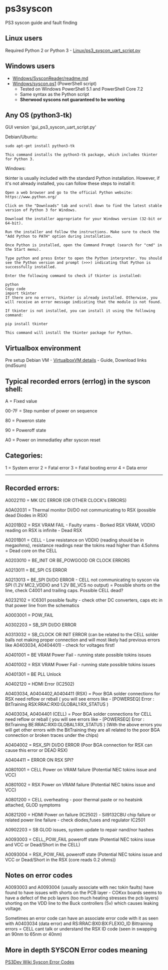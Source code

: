 # ps3syscon
PS3 syscon guide and fault finding

## Linux users  
Required Python 2 or Python 3 - [Linux/ps3_syscon_uart_script.py](/Linux/ps3_syscon_uart_script.py)

## Windows users 
  - [Windows/SysconReader/readme.md](/Windows/SysconReader/readme.md)
  - [Windows/syscon.ps1](Windows/syscon.ps1) (PowerShell script)
    - Tested on Windows PowerShell 5.1 and PowerShell Core 7.2
    - Same syntax as the Python script
    - **Sherwood syscons not guaranteed to be working**

## Any OS (python3-tk)

GUI version 'gui_ps3_syscon_uart_script.py'

Debian/Ubuntu:

```
sudo apt-get install python3-tk

This command installs the python3-tk package, which includes tkinter for Python 3.
```

Windows: 

tkinter is usually included with the standard Python installation. However, if it's not already installed, you can follow these steps to install it:

```
Open a web browser and go to the official Python website: https://www.python.org/

Click on the "Downloads" tab and scroll down to find the latest stable version of Python 3 for Windows.

Download the installer appropriate for your Windows version (32-bit or 64-bit).

Run the installer and follow the instructions. Make sure to check the "Add Python to PATH" option during installation.

Once Python is installed, open the Command Prompt (search for "cmd" in the Start menu).

Type python and press Enter to open the Python interpreter. You should see the Python version and prompt (>>>) indicating that Python is successfully installed.
```
```
Enter the following command to check if tkinter is installed:

python
Copy code
import tkinter
If there are no errors, tkinter is already installed. Otherwise, you will receive an error message indicating that the module is not found.

If tkinter is not installed, you can install it using the following command:

pip install tkinter

This command will install the tkinter package for Python.
```

## Virtualbox environment

Pre setup Debian VM - [VirtualboxVM details](/VirtualboxVM/README.md) - Guide, Download links (md5sum)

## Typical recorded errors (errlog) in the syscon shell:

A = Fixed value

00-7F = Step number of power on sequence

80 = Poweron state

90 = Poweroff state

A0 = Power on immediatley after syscon reset

## Categories:

1 = System error
2 = Fatal error
3 = Fatal booting error
4 = Data error

------------------------------------------------

## Recorded errors:

A0022110 = MK I2C ERROR (OR OTHER CLOCK's ERRORS)

A0A02031 = Thermal monitor DI/DO not communicating to RSX (possible dead Diodes in RSX)

A0201B02 = RSX VRAM FAIL - Faulty vrams - Borked RSX VRAM, VDDIO reading on RSX is infinite - Dead RSX

A0201B01 = CELL - Low resistance on VDDIO (reading should be in megaohms), resistance readings near the tokins read higher than 4.5ohms = Dead core on the CELL

A0203010 = BE_INIT OR BE_POWGOOD OR CLOCK ERRORS

A0213011 =  BE_SPI CS ERROR

A0213013 = BE_SPI DI/DO ERROR - CELL not communicating to syscon via SPI (1.2V MC2_VDDIO and 1.2V BE_VCS no output) = Possible shorts on the line, check C4001 and trailing caps. Possible CELL dead?

A0232102 = IC6301 possible faulty - check other DC converters, caps etc in that power line from the schematics

A0003001 = POW_FAIL

A0302203 = SB_SPI DI/DO ERROR

A0313032 = SB_CLOCK OR INIT ERROR (can be related to the CELL solder balls not making proper connection and will most likely had previous errors like A0403034, A0404401) - check for voltages first!

A0401001 = BE VRAM Power Fail - running state possible tokins issues

A0401002 = RSX VRAM Power Fail - running state possible tokins issues

A0401301 = BE PLL Unlock

A0402120 = HDMI Error (IC2502)

A0403034, A0404402,A0404411 (RSX) = Poor BGA solder connections for RSX need reflow or reball ( you will see errors like - [POWERSEQ] Error : BitTraining RSX:RRAC:RX0:GLOBAL1:RX_STATUS )

A0403034, A0404401 (CELL) = Poor BGA solder connections for CELL need reflow or reball ( you will see errors like - [POWERSEQ] Error : BitTraining BE:RRAC:RX0:GLOBAL1:RX_STATUS )
(With the above errors you will get other errors with the BitTraining they are all related to the poor BGA connection or broken traces under the chips)

A0404002 = RSX_SPI DI/DO ERROR (Poor BGA connection for RSX can cause this error or DEAD RSX)

A0404411 = ERROR ON RSX SPI?

A0801001 = CELL Power on VRAM failure (Potential NEC tokins issue and VCC)

A0801002 = RSX Power on VRAM failure (Potential NEC tokins issue and VCC)

A0801200 = CELL overheating - poor thermal paste or no heatsink attached, GLOD symptoms

A0821200 = HDMI Power on failure (IC2502) - Sil9132CBU chip failure or related power line failure - check diodes,fuses and regulator IC2501

A0902203 = SB GLOD issues, system update to repair nand/nor hashes

A0093003 = CELL_POW_FAIL poweroff state (Potential NEC tokins issue and VCC or Dead/Short in the CELL)

A0093004 = RSX_POW_FAIL poweroff state (Potential NEC tokins issue and VCC or Dead/Short in the RSX (core reads 0.2 ohms))

## Notes on error codes

A0093003 and A0093004 (usually associate with nec tokin faults) have found to have issues with shorts on the PCB layer - COKxx boards seems to have a defect of the pcb layers (too much heating stresses the pcb layers) shorting on the VDD line to the Buck controllers (5v)
which causes leaking voltage.

Sometimes an error code can have an associate error code with it as seen with A0403034 (data error) and RS:RRAC:BX0:BX:FLEXIO_ID Bittraining errors = CELL cant talk or understand the RSX ID code (seen in swapping an 90nm to 65nm or 40nm)


## More in depth SYSCON Error codes meaning
[PS3Dev Wiki Syscon Error Codes](https://www.psdevwiki.com/ps3/Syscon_Error_Codes)
